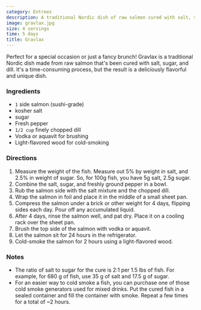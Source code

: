 ```yaml
---
category: Entrees
description: A traditional Nordic dish of raw salmon cured with salt, sugar, and dill.
image: gravlax.jpg
size: 4 servings
time: 5 days
title: Gravlax
---
```


Perfect for a special occasion or just a fancy brunch! Gravlax is a traditional Nordic dish made from raw salmon that's been cured with salt, sugar, and dill. It's a time-consuming process, but the result is a deliciously flavorful and unique dish.

### Ingredients

* `1` side salmon (sushi-grade)
* kosher salt
* sugar
* Fresh pepper
* `1/2 cup` finely chopped dill
* Vodka or aquavit for brushing
* Light-flavored wood for cold-smoking

### Directions

1. Measure the weight of the fish. Measure out 5% by weight in salt, and 2.5% in weight of sugar. So, for 100g fish, you have 5g salt, 2.5g sugar.
2. Combine the salt, sugar, and freshly ground pepper in a bowl.
3. Rub the salmon side with the salt mixture and the chopped dill.
4. Wrap the salmon in foil and place it in the middle of a small sheet pan.
5. Compress the salmon under a brick or other weight for 4 days, flipping sides each day. Pour off any accumulated liquid.
6. After 4 days, rinse the salmon well, and pat dry. Place it on a cooling rack over the sheet pan.
7. Brush the top side of the salmon with vodka or aquavit.
8. Let the salmon sit for 24 hours in the refrigerator.
9. Cold-smoke the salmon for 2 hours using a light-flavored wood.

### Notes

- The ratio of salt to sugar for the cure is 2:1 per 1.5 lbs of fish. For example, for 680 g of fish, use 35 g of salt and 17.5 g of sugar.
- For an easier way to cold smoke a fish, you can purchase one of those cold smoke generators used for mixed drinks. Put the cured fish in a sealed container and fill the container with smoke. Repeat a few times for a total of ~2 hours.